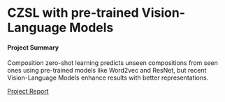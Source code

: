 # CZSL with pre-trained Vision-Language Models

#### Project Summary

Composition zero-shot learning predicts unseen compositions from seen ones using pre-trained models like Word2vec and ResNet, but
recent Vision-Language Models enhance results with better representations.

[Project Report](https://github.com/ans92/CZSL-with-VLM-models/blob/main/CZSL_with_pretrained_VLM.pdf)
